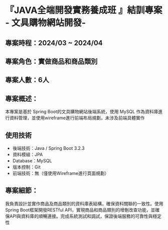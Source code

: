 # 『JAVA全端開發實務養成班 』結訓專案 - 文具購物網站開發-

## 專案時程：2024/03 ~ 2024/04
## 專案角色：實做商品和商品類別
## 專案人數：6人
## 專案概述：
本專案是基於 Spring Boot的文具購物網站後端系統，使用 MySQL 作為資料庫進行資料管理，並使用wireframe進行前端布局規劃，未涉及前端具體實作

## 使用技術
* 後端技術：Java / Spring Boot 3.2.3
* 資料模組：JPA
* Database：MySQL
* 版本控制：Git
* 前端技術：無（僅使用Wireframe進行頁面規劃）

## 專案細節：
我負責設計並實作商品及商品類別的資料庫表結構，確保資料關聯的一致性。使用Spring Boot框架開發RESTful API，實現商品和商品類別的增刪改查功能，並確保API與資料庫的順暢連接。完成系統測試和調試，保證後端服務的可靠性與穩定性








